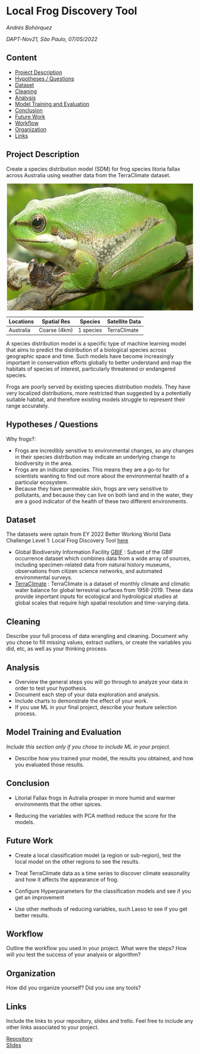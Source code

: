 # Local Frog Discovery Tool
*Andrés Bohórquez*

*DAPT-Nov21, São Paulo, 07/05/2022*

## Content
- [Project Description](#project-description)
- [Hypotheses / Questions](#hypotheses-/-questions)
- [Dataset](#dataset)
- [Cleaning](#cleaning)
- [Analysis](#analysis)
- [Model Training and Evaluation](#model-training-and-evaluation)
- [Conclusion](#conclusion)
- [Future Work](#future-work)
- [Workflow](#workflow)
- [Organization](#organization)
- [Links](#links)
<a name="project-description"></a>

## Project Description

Create a species distribution model (SDM) for frog species litoria fallax across Australia using weather data from the TerraClimate dataset.

<center>
<img src="pictures/Litoria_fallax.jpg" width="500" height="340"> 


| Locations                     | Spatial Res        | Species          | Satellite Data                                                |
|-------------------------------|--------------------|------------------|---------------------------------------------------------------|
| Australia                     | Coarse (4km)  | 1 species  | TerraClimate    

</center>

A species distribution model is a specific type of machine learning model that aims to predict the distribution of a biological species across geographic space and time. Such models have become increasingly important in conservation efforts globally to better understand and map the habitats of species of interest, particularly threatened or endangered species. 

Frogs are poorly served by existing species distribution models. They have very localized distributions, more restricted than suggested by a potentially suitable   habitat, and therefore existing models struggle to represent their range accurately.

<a name="hypotheses-/-questions"></a>

## Hypotheses / Questions

Why frogs?:
* Frogs are incredibly sensitive to environmental changes, so any changes in their species distribution may indicate an underlying change to biodiversity in the area.
* Frogs are an indicator species. This means they are a go-to for scientists wanting to find out more about the environmental health of a particular ecosystem.
* Because they have permeable skin, frogs are very sensitive to pollutants, and because they can live on both land and in the water, they are a good indicator of the health of these two different environments.

<a name="dataset"></a>

## Dataset

The datasets were optain from EY 2022 Better Working World Data Challenge Level 1: Local Frog Discovery Tool [here](https://challenge.ey.com/challenges/level-1-local-frog-discovery-tool-SXnArnHsm/data-description)
 * Global Biodiversity Information Facility [GBIF](https://www.gbif.org/pt/dataset/47c9fee2-619a-481c-a114-386bc4748256) : Subset of the GBIF occurrence   dataset which combines data from a wide array of sources, including specimen-related data from natural history museums, observations from citizen science networks, and automated environmental surveys.
 *  [TerraClimate](https://planetarycomputer.microsoft.com/dataset/terraclimate) : TerraClimate is a dataset of monthly climate and climatic water balance for global terrestrial surfaces from 1958-2019. These data provide important inputs for ecological and hydrological studies at global scales that require high spatial resolution and time-varying data.


<a name="cleaning"></a>

## Cleaning

Describe your full process of data wrangling and cleaning. Document why you chose to fill missing values, extract outliers, or create the variables you did, etc, as well as your thinking process.

<a name="analysis"></a>

## Analysis

* Overview the general steps you will go through to analyze your data in order to test your hypothesis.
* Document each step of your data exploration and analysis.
* Include charts to demonstrate the effect of your work. 
* If you use ML in your final project, describe your feature selection process.

<a name="model-training-and-evaluation"></a>

## Model Training and Evaluation
*Include this section only if you chose to include ML in your project.*
* Describe how you trained your model, the results you obtained, and how you evaluated those results.

<a name="conclusion"></a>

## Conclusion

* Litorial Fallax frogs in Autralia prosper in more humid and warmer environments that the other spices.

* Reducing the variables with PCA method reduce the score for the models. 


<a name="future-work"></a>

## Future Work

* Create a local classification model (a region or sub-region), test the local model on the other regions to see the results.

* Treat TerraClimate data as a time series to discover climate seasonality and how it affects the appearance of  frog.

* Configure Hyperparameters for the classification models and see if you get an improvement

* Use other methods of reducing variables, such Lasso to see if you get better results.


<a name="workflow"></a>

## Workflow
Outline the workflow you used in your project. What were the steps?
How will you test the success of your analysis or algorithm?

<a name="organization"></a>

## Organization
How did you organize yourself? Did you use any tools?

<a name="links"></a>

## Links
Include the links to your repository, slides and trello. Feel free to include any other links associated to your project. 

[Repository](https://github.com/)  
[Slides](https://slides.com/)  
